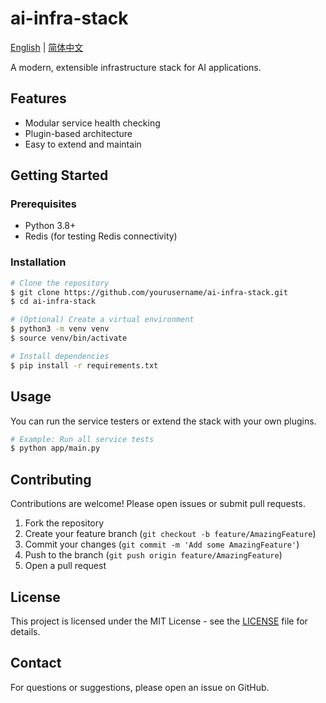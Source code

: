 # ai-infra-stack

[English](./README.md) | [简体中文](./README.zh-CN.md)

A modern, extensible infrastructure stack for AI applications.

## Features
- Modular service health checking
- Plugin-based architecture
- Easy to extend and maintain

## Getting Started

### Prerequisites
- Python 3.8+
- Redis (for testing Redis connectivity)

### Installation
```bash
# Clone the repository
$ git clone https://github.com/yourusername/ai-infra-stack.git
$ cd ai-infra-stack

# (Optional) Create a virtual environment
$ python3 -m venv venv
$ source venv/bin/activate

# Install dependencies
$ pip install -r requirements.txt
```

## Usage
You can run the service testers or extend the stack with your own plugins.

```bash
# Example: Run all service tests
$ python app/main.py
```

## Contributing
Contributions are welcome! Please open issues or submit pull requests.

1. Fork the repository
2. Create your feature branch (`git checkout -b feature/AmazingFeature`)
3. Commit your changes (`git commit -m 'Add some AmazingFeature'`)
4. Push to the branch (`git push origin feature/AmazingFeature`)
5. Open a pull request

## License
This project is licensed under the MIT License - see the [LICENSE](LICENSE) file for details.

## Contact
For questions or suggestions, please open an issue on GitHub.
